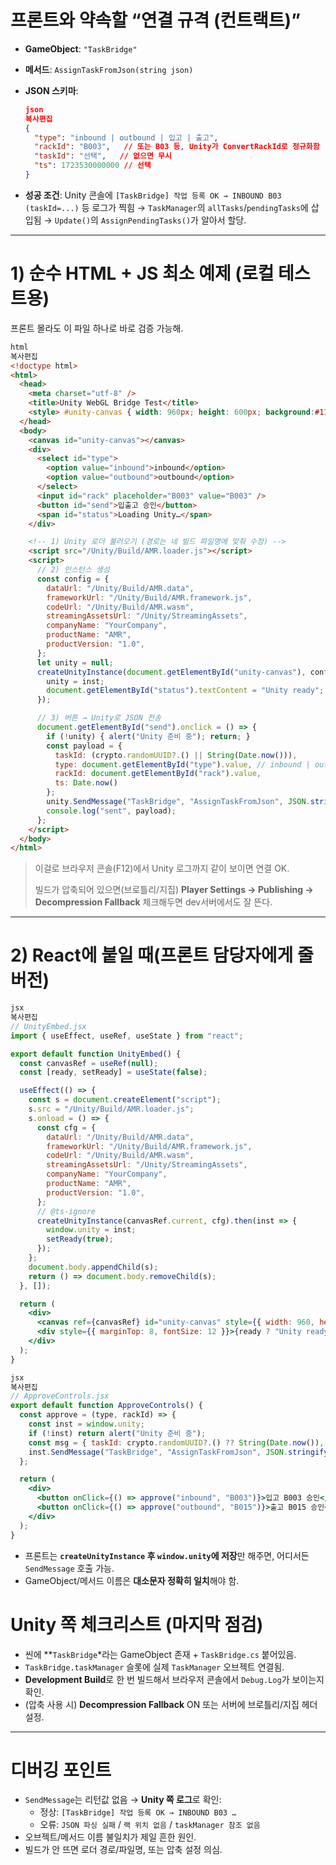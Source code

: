 # 프론트와 약속할 “연결 규격 (컨트랙트)”

- **GameObject**: `"TaskBridge"`
- **메서드**: `AssignTaskFromJson(string json)`
- **JSON 스키마**:
    
    ```json
    json
    복사편집
    {
      "type": "inbound | outbound | 입고 | 출고",
      "rackId": "B003",   // 또는 B03 등, Unity가 ConvertRackId로 정규화함
      "taskId": "선택",   // 없으면 무시
      "ts": 1723530000000 // 선택
    }
    
    ```
    
- **성공 조건**: Unity 콘솔에 `[TaskBridge] 작업 등록 OK → INBOUND B03 (taskId=...)` 등 로그가 찍힘 → `TaskManager`의 `allTasks`/`pendingTasks`에 삽입됨 → `Update()`의 `AssignPendingTasks()`가 알아서 할당.

---

# 1) 순수 HTML + JS 최소 예제 (로컬 테스트용)

프론트 몰라도 이 파일 하나로 바로 검증 가능해.

```html
html
복사편집
<!doctype html>
<html>
  <head>
    <meta charset="utf-8" />
    <title>Unity WebGL Bridge Test</title>
    <style> #unity-canvas { width: 960px; height: 600px; background:#111; } </style>
  </head>
  <body>
    <canvas id="unity-canvas"></canvas>
    <div>
      <select id="type">
        <option value="inbound">inbound</option>
        <option value="outbound">outbound</option>
      </select>
      <input id="rack" placeholder="B003" value="B003" />
      <button id="send">입출고 승인</button>
      <span id="status">Loading Unity…</span>
    </div>

    <!-- 1) Unity 로더 불러오기 (경로는 네 빌드 파일명에 맞춰 수정) -->
    <script src="/Unity/Build/AMR.loader.js"></script>
    <script>
      // 2) 인스턴스 생성
      const config = {
        dataUrl: "/Unity/Build/AMR.data",
        frameworkUrl: "/Unity/Build/AMR.framework.js",
        codeUrl: "/Unity/Build/AMR.wasm",
        streamingAssetsUrl: "/Unity/StreamingAssets",
        companyName: "YourCompany",
        productName: "AMR",
        productVersion: "1.0",
      };
      let unity = null;
      createUnityInstance(document.getElementById("unity-canvas"), config).then(inst => {
        unity = inst;
        document.getElementById("status").textContent = "Unity ready";
      });

      // 3) 버튼 → Unity로 JSON 전송
      document.getElementById("send").onclick = () => {
        if (!unity) { alert("Unity 준비 중"); return; }
        const payload = {
          taskId: (crypto.randomUUID?.() || String(Date.now())),
          type: document.getElementById("type").value, // inbound | outbound
          rackId: document.getElementById("rack").value,
          ts: Date.now()
        };
        unity.SendMessage("TaskBridge", "AssignTaskFromJson", JSON.stringify(payload));
        console.log("sent", payload);
      };
    </script>
  </body>
</html>

```

> 이걸로 브라우저 콘솔(F12)에서 Unity 로그까지 같이 보이면 연결 OK.
> 
> 
> 빌드가 압축되어 있으면(브로틀리/지집) **Player Settings → Publishing → Decompression Fallback** 체크해두면 dev서버에서도 잘 뜬다.
> 

---

# 2) React에 붙일 때(프론트 담당자에게 줄 버전)

```jsx
jsx
복사편집
// UnityEmbed.jsx
import { useEffect, useRef, useState } from "react";

export default function UnityEmbed() {
  const canvasRef = useRef(null);
  const [ready, setReady] = useState(false);

  useEffect(() => {
    const s = document.createElement("script");
    s.src = "/Unity/Build/AMR.loader.js";
    s.onload = () => {
      const cfg = {
        dataUrl: "/Unity/Build/AMR.data",
        frameworkUrl: "/Unity/Build/AMR.framework.js",
        codeUrl: "/Unity/Build/AMR.wasm",
        streamingAssetsUrl: "/Unity/StreamingAssets",
        companyName: "YourCompany",
        productName: "AMR",
        productVersion: "1.0",
      };
      // @ts-ignore
      createUnityInstance(canvasRef.current, cfg).then(inst => {
        window.unity = inst;
        setReady(true);
      });
    };
    document.body.appendChild(s);
    return () => document.body.removeChild(s);
  }, []);

  return (
    <div>
      <canvas ref={canvasRef} id="unity-canvas" style={{ width: 960, height: 600 }} />
      <div style={{ marginTop: 8, fontSize: 12 }}>{ready ? "Unity ready" : "Loading Unity…"}</div>
    </div>
  );
}

```

```jsx
jsx
복사편집
// ApproveControls.jsx
export default function ApproveControls() {
  const approve = (type, rackId) => {
    const inst = window.unity;
    if (!inst) return alert("Unity 준비 중");
    const msg = { taskId: crypto.randomUUID?.() ?? String(Date.now()), type, rackId, ts: Date.now() };
    inst.SendMessage("TaskBridge", "AssignTaskFromJson", JSON.stringify(msg));
  };

  return (
    <div>
      <button onClick={() => approve("inbound", "B003")}>입고 B003 승인</button>
      <button onClick={() => approve("outbound", "B015")}>출고 B015 승인</button>
    </div>
  );
}

```

- 프론트는 **`createUnityInstance` 후 `window.unity`에 저장**만 해주면, 어디서든 `SendMessage` 호출 가능.
- GameObject/메서드 이름은 **대소문자 정확히 일치**해야 함.

# Unity 쪽 체크리스트 (마지막 점검)

- 씬에 **`TaskBridge`*라는 GameObject 존재 + `TaskBridge.cs` 붙어있음.
- `TaskBridge.taskManager` 슬롯에 실제 `TaskManager` 오브젝트 연결됨.
- **Development Build**로 한 번 빌드해서 브라우저 콘솔에서 `Debug.Log`가 보이는지 확인.
- (압축 사용 시) **Decompression Fallback** ON 또는 서버에 브로틀리/지집 헤더 설정.

---

# 디버깅 포인트

- `SendMessage`는 리턴값 없음 → **Unity 쪽 로그**로 확인:
    - 정상: `[TaskBridge] 작업 등록 OK → INBOUND B03 …`
    - 오류: `JSON 파싱 실패` / `랙 위치 없음` / `taskManager 참조 없음`
- 오브젝트/메서드 이름 불일치가 제일 흔한 원인.
- 빌드가 안 뜨면 로더 경로/파일명, 또는 압축 설정 의심.